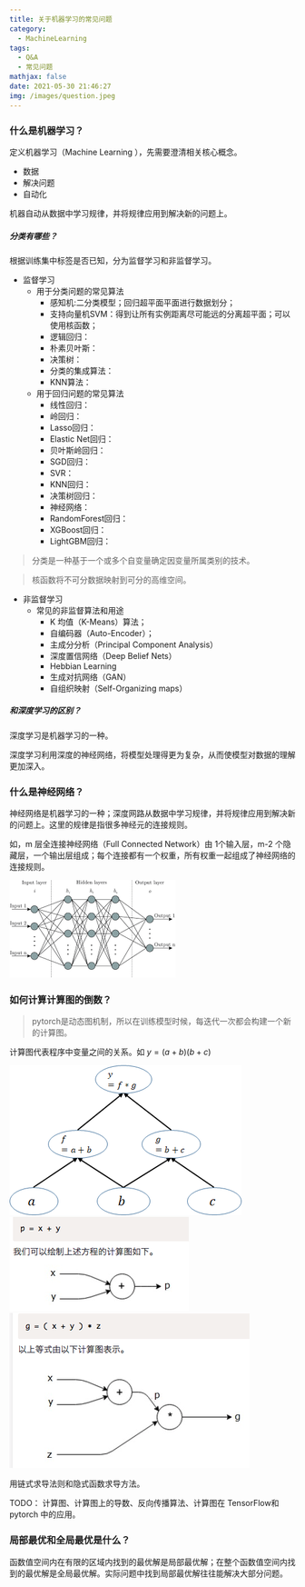 ```yaml
---
title: 关于机器学习的常见问题
category:
  - MachineLearning
tags:
  - Q&A
  - 常见问题 
mathjax: false
date: 2021-05-30 21:46:27
img: /images/question.jpeg
---
```


### 什么是机器学习？

定义机器学习（Machine Learning      ），先需要澄清相关核心概念。

* 数据
* 解决问题
* 自动化

机器自动从数据中学习规律，并将规律应用到解决新的问题上。

##### 分类有哪些？
根据训练集中标签是否已知，分为监督学习和非监督学习。

* 监督学习
  * 用于分类问题的常见算法
    * 感知机:二分类模型；回归超平面平面进行数据划分；
    * 支持向量机SVM：得到让所有实例距离尽可能远的分离超平面；可以使用核函数；
    * 逻辑回归：
    * 朴素贝叶斯：
    * 决策树：
    * 分类的集成算法：
    * KNN算法：
  * 用于回归问题的常见算法
    * 线性回归：
    * 岭回归：
    * Lasso回归：
    * Elastic Net回归：
    * 贝叶斯岭回归：
    * SGD回归：
    * SVR：
    * KNN回归：
    * 决策树回归：
    * 神经网络：
    * RandomForest回归：
    * XGBoost回归：
    * LightGBM回归：

> 分类是一种基于一个或多个自变量确定因变量所属类别的技术。

> 核函数将不可分数据映射到可分的高维空间。

* 非监督学习
  * 常见的非监督算法和用途
    * K 均值（K-Means）算法；
    * 自编码器（Auto-Encoder）；
    * 主成分分析（Principal Component Analysis）
    * 深度置信网络（Deep Belief Nets）
    * Hebbian Learning
    * 生成对抗网络（GAN）
    * 自组织映射（Self-Organizing maps）

##### 和深度学习的区别？

深度学习是机器学习的一种。

深度学习利用深度的神经网络，将模型处理得更为复杂，从而使模型对数据的理解更加深入。


### 什么是神经网络？
神经网络是机器学习的一种；深度网路从数据中学习规律，并将规律应用到解决新的问题上。这里的规律是指很多神经元的连接规则。

如，m 层全连接神经网络（Full Connected Network）由 1个输入层，m-2 个隐藏层，一个输出层组成；每个连接都有一个权重，所有权重一起组成了神经网络的连接规则。

![](/images/neural-network.png)

### 如何计算计算图的倒数？

> pytorch是动态图机制，所以在训练模型时候，每迭代一次都会构建一个新的计算图。

计算图代表程序中变量之间的关系。如  $y=(a+b)(b+c)$

![](/images/computational-graph.png)
![](/images/computational-graph2.png)
![](/images/computational-graph3.png)

用链式求导法则和隐式函数求导方法。

TODO： 计算图、计算图上的导数、反向传播算法、计算图在 TensorFlow和pytorch 中的应用。

### 局部最优和全局最优是什么？

函数值空间内在有限的区域内找到的最优解是局部最优解；在整个函数值空间内找到的最优解是全局最优解。实际问题中找到局部最优解往往能解决大部分问题。




